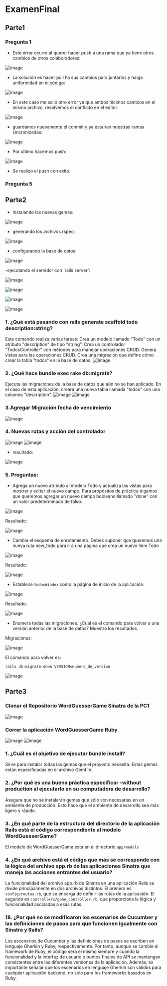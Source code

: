 # ExamenFinal

## Parte1

### Pregunta 1

- Este error ocurre al querer hacer push a una rama que ya tiene otros cambios de otros colaboradores:

![image](https://github.com/Daniel349167/ExamenFinal-DesarrolloSoftware/assets/62466867/fc636735-12ba-4619-8511-fa502f0c189a)

- La solución es hacer pull ha sus cambios para juntarlos y haiga uniformidad en el código:

![image](https://github.com/Daniel349167/ExamenFinal-DesarrolloSoftware/assets/62466867/db774b17-bd91-48f6-9ce1-73512c1c544c)

- En este caso me salió otro error ya que ambos hicimos cambios en el mismo archivo, resolvemos el conflicto en el editor:

![image](https://github.com/Daniel349167/ExamenFinal-DesarrolloSoftware/assets/62466867/209d4be1-af4a-4a42-ba9d-cbba7885c51f)

- guardamos nuevamente el commit y ya estarían nuestras ramas sincronizadas:

![image](https://github.com/Daniel349167/ExamenFinal-DesarrolloSoftware/assets/62466867/a3b30dc6-4b3e-4d64-a98c-dcfa9a5344b6)

- Por último hacemos push:

![image](https://github.com/Daniel349167/ExamenFinal-DesarrolloSoftware/assets/62466867/2ad94503-da9f-4883-9461-befc9716218e)

- Se realizo el push con exito.

### Pregunta 5


## Parte2

- Instalando las nuevas gemas:

![image](https://github.com/Daniel349167/ExamenFinal-CC3S2/assets/62466867/2c597d69-4a8c-4146-8caa-80cd19f05981)

- generando los archivos rspec:

![image](https://github.com/Daniel349167/ExamenFinal-CC3S2/assets/62466867/bf5ed174-d00b-4cd6-acba-de87cfa10784)

- configurando la base de datos:

![image](https://github.com/Daniel349167/ExamenFinal-CC3S2/assets/62466867/b2f3e961-0684-47c9-a44a-da94c6b89e61)

-ejecutando el servidor con 'rails server':

![image](https://github.com/Daniel349167/ExamenFinal-CC3S2/assets/62466867/7df9436a-3ead-41a0-b868-3917aabcd8d1)












![image](https://github.com/Daniel349167/ExamenParcial-CC3S2/assets/62466867/23316343-cd5f-4c90-b0da-07b5f666679e)

 ![image](https://github.com/Daniel349167/ExamenParcial-CC3S2/assets/62466867/4e13725c-62f7-4691-96df-b6f2e268d895)

![image](https://github.com/Daniel349167/ExamenParcial-CC3S2/assets/62466867/f2c56eab-6f0c-49f3-8c77-ea6cd1e44460)

### 1. ¿Qué está pasando con rails generate scaffold todo description:string?

Este comando realiza varias tareas: Crea un modelo llamado "Todo" con un atributo "description" de tipo "string".
Crea un controlador "TodosController" con métodos para manejar operaciones CRUD.
Genera vistas para las operaciones CRUD.
Crea una migración que define cómo crear la tabla "todos" en la base de datos.
![image](https://github.com/Daniel349167/ExamenParcial-CC3S2/assets/62466867/4f69a510-ef63-4301-b0f9-370e46d6ddf8)



### 2. ¿Qué hace bundle exec rake db:migrate?
Ejecuta las migraciones de la base de datos que aún no se han aplicado. En el caso de esta aplicación, creará una nueva tabla llamada "todos" con una columna "description".
![image](https://github.com/Daniel349167/ExamenParcial-CC3S2/assets/62466867/940e4925-327e-4962-a2e1-c7e13b2b60ba)
![image](https://github.com/Daniel349167/ExamenParcial-CC3S2/assets/62466867/c9f3ed61-6fac-48c9-bbb4-f27e91bf2ee2)


### 3.Agregar Migración fecha de vencimiento
![image](https://github.com/Daniel349167/ExamenParcial-CC3S2/assets/62466867/abc1c873-3289-4c45-b76a-bd98f076f577)

### 4. Nuevas rutas y acción del controlador
![image](https://github.com/Daniel349167/ExamenParcial-CC3S2/assets/62466867/dae6baad-6a35-48fc-bc80-931e258cc401)
![image](https://github.com/Daniel349167/ExamenParcial-CC3S2/assets/62466867/816f7482-f289-4265-b735-269bcc253c10)
- resultado:

![image](https://github.com/Daniel349167/ExamenParcial-CC3S2/assets/62466867/fa44a442-e618-46ad-ba50-ffd71b026e03)

### 5. Preguntas:
- Agrega un nuevo atributo al modelo Todo y actualiza las vistas para mostrar y editar el nuevo campo. Para propósitos de práctica digamos que queremos agregar un nuevo campo booleano llamado "done" con un valor predeterminado de falso.

![image](https://github.com/Daniel349167/ExamenParcial-CC3S2/assets/62466867/4c0989eb-ac04-407c-bd7a-9e213b158752)

Resultado:

![image](https://github.com/Daniel349167/ExamenParcial-CC3S2/assets/62466867/1479e974-ae56-4390-b231-1f47040d0a0e)

- Cambia el esquema de enrutamiento. Debes suponer que queremos una nueva ruta new_todo para ir a una página que crea un nuevo ítem Todo

![image](https://github.com/Daniel349167/ExamenParcial-CC3S2/assets/62466867/209418ce-f8a6-475a-87b3-378c56e3ff47)

Resultado:

![image](https://github.com/Daniel349167/ExamenParcial-CC3S2/assets/62466867/015824df-0b56-45d1-9f92-f25e2b856d6a)

- Establece `todos#index` como la página de inicio de la aplicación.

![image](https://github.com/Daniel349167/ExamenParcial-CC3S2/assets/62466867/ee4766ff-2d9c-4270-b42f-4a707c533dc5)

Resultado:

![image](https://github.com/Daniel349167/ExamenParcial-CC3S2/assets/62466867/bd60e3b7-f0d1-4c65-8735-ea134296e36e)


- Enumera todas las migraciones. ¿Cuál es el comando para volver a una versión anterior de la base de datos? Muestra los resultados.

Migraciones:

![image](https://github.com/Daniel349167/ExamenParcial-CC3S2/assets/62466867/18c1a833-2820-4797-a519-8a818f10f5eb)

El comando para volver es:
```shell
rails db:migrate:down VERSION=numero_de_version
```

![image](https://github.com/Daniel349167/ExamenParcial-CC3S2/assets/62466867/0e8142b7-3003-4f2e-bd73-968dd0dc1fcf)


## Parte3
### Clonar el Repositorio WordGuesserGame Sinatra de la PC1

![image](https://github.com/Daniel349167/ExamenParcial-CC3S2/assets/62466867/4b7d76e1-109d-4119-a1ff-4258dca3aef2)

### Correr la aplicación WordGuesserGame Ruby
![image](https://github.com/Daniel349167/ExamenParcial-CC3S2/assets/62466867/62515a4a-aaa2-4fd3-8723-5eb0bc98fa38)
![image](https://github.com/Daniel349167/ExamenParcial-CC3S2/assets/62466867/7f22416c-2e4f-4f18-8a64-2f6f656a81e9)


### 1. ¿Cuál es el objetivo de ejecutar bundle install?
Sirve para instalar todas las gemas que el proyecto necesita. Estas gemas están especificadas en el archivo Gemfile.

### 2. ¿Por qué es una buena práctica especificar –without production al ejecutarlo en su computadora de desarrollo?
Asegura que no se instalarán gemas que sólo son necesarias en un ambiente de producción. Esto hace que el ambiente de desarrollo sea más ligero y rápido.

### 3. ¿En qué parte de la estructura del directorio de la aplicación Rails está el código correspondiente al modelo WordGuesserGame?
El modelo de WordGuesserGame esta en el directorio `app/models`

### 4. ¿En qué archivo está el código que más se corresponde con la lógica del archivo app.rb de las aplicaciones Sinatra que maneja las acciones entrantes del usuario?
La funcionalidad del archivo app.rb de Sinatra en una aplicación Rails se divide principalmente en dos archivos distintos. El primero es `config/routes.rb`, que se encarga de definir las rutas de la aplicación. El segundo es `controllers/game_controller.rb`, que proporciona la lógica y funcionalidad asociadas a esas rutas.



### 18. ¿Por qué no se modificaron los escenarios de Cucumber y las definiciones de pasos para que funcionen igualmente con Sinatra y Rails?
Los escenarios de Cucumber y las definiciones de pasos se escriben en lenguaje Gherkin y Ruby, respectivamente. Por tanto, aunque se cambie el framework de Ruby, el código será el mismo siempre y cuando la funcionalidad y la interfaz de usuario o puntos finales de API se mantengan consistentes entre las diferentes versiones de la aplicación. Además, es importante señalar que los escenarios en lenguaje Gherkin son válidos para cualquier aplicación backend, no solo para los frameworks basados en Ruby.

